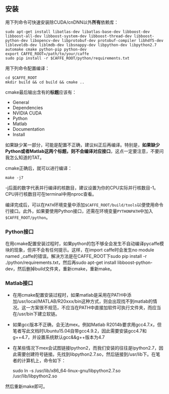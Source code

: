 ## 安装
用下列命令可快速安装除CUDA/cnDNN以外**所有**依赖库：

    sudo apt-get install libatlas-dev libatlas-base-dev libboost-dev libboost-all-dev libboost-system-dev libboost-thread-dev libboost-python-dev libopencv-dev libprotobuf-dev protobuf-compiler libhdf5-dev libleveldb-dev liblmdb-dev libsnappy-dev libpython-dev libpython2.7 automake cmake python-pip python-dev
    export CAFFE_ROOT=/path/to/your/caffe
    sudo pip install -r $CAFFE_ROOT/python/requirements.txt

用下列命令配置编译：

    cd $CAFFE_ROOT
    mkdir build && cd build && cmake ..

cmake最后输出含有的**标题**应该有：

* General
* Dependencies
* NVIDIA CUDA
* Python
* Matlab
* Documentation
* Install

如果缺少某一部分，可能是配置不正确，建议纠正后再编译。特别是，**如果缺少Python或者Matlab这两个标题，则不会编译对应接口**，这点一定要注意，不要问我怎么知道的TAT。

cmake正确后，就可以进行编译：

    make -j7

-j后面的数字代表并行编译的核数目，建议设置为你的CPU实际并行核数目-1。CPU并行核数目可在terminal中用nproc查看。

编译完成后，可以在```PATH```环境变量中添加```$CAFFE_ROOT/build/tools```以便使用命令行接口。此外，如果要使用Python接口，还需在环境变量```PYTHONPATH```中加入```$CAFFE_ROOT/python```。

### Python接口
在用cmake配置安装过程时，如果python的包不够全会发生不自动编译pycaffe模块的现象，但并不会有任何提示。这样，在import caffe时会发生no module named \_caffe的错误。解决方法是在CAFFE\_ROOT下sudo pip install -r ./python/requirements.txt，然后再sudo apt-get install libboost-python-dev，然后删掉build文件夹，重新cmake，重新make。 

### Matlab接口
* 在用cmake配置安装过程时，如果matlab是采用在PATH中添加/usr/local/MATLAB/R20xxx/bin这种方式，则会出现找不到matlab的情况。这一方案很不规范，不应当在PATH中直接加软件可执行文件夹，而应当在/usr/bin下建立软链。
* 如果gcc版本不正确，会无法mex。例如Matlab R2014b要求用gcc4.7.x，但笔者写此文档时Ubuntu15.04自带gcc4.9.2，因此需要安装gcc4.7和g++4.7，并设置系统默认gcc&&g++版本为4.7
* 在某些情况下mex会试图链接lpython2，而我们安装的往往是lpython2.7，因此需要创建符号链接。先找到libpython2.7.so，然后链接到/usr/lib下。在笔者的计算机上，命令如下：

    sudo ln -s /usr/lib/x86\_64-linux-gnu/libpython2.7.so /usr/lib/libpython2.so

然后重新make即可。



